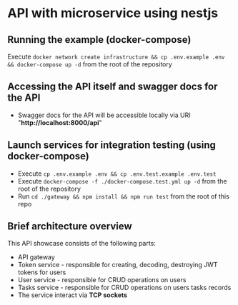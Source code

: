 # API with microservice using nestjs

## Running the example (docker-compose)

Execute `docker network create infrastructure && cp .env.example .env && docker-compose up -d` from the root of the repository

## Accessing the API itself and swagger docs for the API

- Swagger docs for the API will be accessible locally via URI "**http://localhost:8000/api**"

## Launch services for integration testing (using docker-compose)

- Execute `cp .env.example .env && cp .env.test.example .env.test`
- Execute `docker-compose -f ./docker-compose.test.yml up -d` from the root of the repository
- Run `cd ./gateway && npm install && npm run test` from the root of this repo

## Brief architecture overview

This API showcase consists of the following parts:

- API gateway
- Token service - responsible for creating, decoding, destroying JWT tokens for users
- User service - responsible for CRUD operations on users
- Tasks service - responsible for CRUD operations on users tasks records
- The service interact via **TCP sockets**
